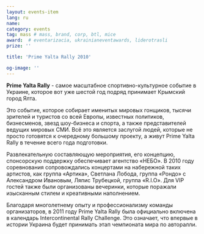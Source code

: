 ```yaml
---
layout: events-item
lang: ru
name: 
category: events
tag: mass # mass, brand, corp, btl, mice
award:  # eventarizacia, ukrainianeventawards, liderotrasli
prize: ''

title: 'Prime Yalta Rally 2010'

og-image: ''
---
```


<b>Prime Yalta Rally</b> - самое масштабное спортивно-культурное событие в Украине, которое вот уже шестой год подряд принимает Крымский город Ялта.

Это cобытие, которое собирает именитых мировых гонщиков, тысячи зрителей и туристов со всей Европы, известных политиков, бизнесменов, звезд шоу-бизнеса и спорта, а также представителей ведущих мировых СМИ. Всё это является заслугой людей, которые не просто готовятся к очередному большому проекту, а живут Prime Yalta Rally в течение всего года подготовки.

Развлекательную составляющую мероприятия, его концепцию, спонсорскую поддержку обеспечивает агентство «НЕБО». В 2010 году соревнования сопровождались концертами на набережной таких артистов, как группа «Артика», Светлана Лобода, группа «Рондо» с Александром Ивановым, Ляпис Трубецкой, группа «R.I.O». Для VIP гостей также были организованы вечеринки, которые поражали изысканным стилем и креативными наполнением.

Благодаря многолетнему опыту и профессионализму команды организаторов, в 2011 году Prime Yalta Rally была официально включена в календарь Intercontinental Rally Challenge. Это означает, что впервые в истории Украина будет принимать этап чемпионата мира по авторалли.
